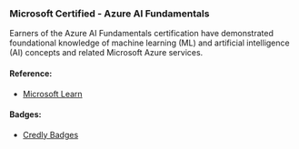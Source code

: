 ### Microsoft Certified - Azure AI Fundamentals

Earners of the Azure AI Fundamentals certification have demonstrated foundational knowledge of machine learning (ML) and artificial intelligence (AI) concepts and related Microsoft Azure services.

#### Reference:
- [Microsoft Learn](https://docs.microsoft.com/en-us/learn/)

#### Badges:
- [Credly Badges](https://www.credly.com/badges/45b866db-de0a-4cc9-863d-f12cf43bcb4e)